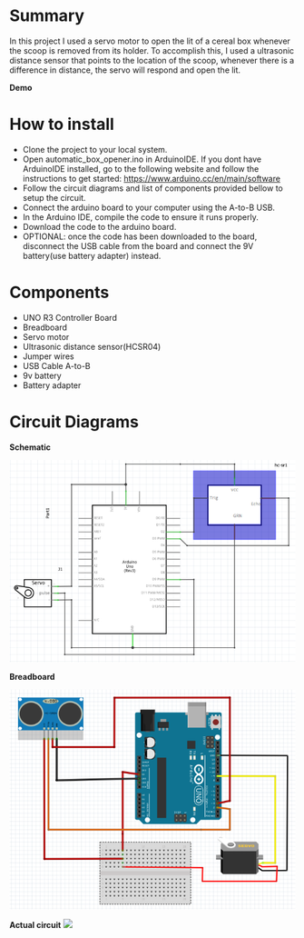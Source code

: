 # Summary

In this project I used a servo motor to open the lit of a cereal box whenever the scoop is removed from its holder. To accomplish this, I used a ultrasonic distance sensor that points to the location of the scoop, whenever there is a difference in distance, the servo will respond and open the lit.

**Demo**



# How to install

- Clone the project to your local system.
- Open automatic_box_opener.ino in ArduinoIDE. If you dont have ArduinoIDE installed, go to the following website and follow the instructions to get started: https://www.arduino.cc/en/main/software
- Follow the circuit diagrams and list of components provided bellow to setup the circuit.
- Connect the arduino board to your computer using the A-to-B USB.
- In the Arduino IDE, compile the code to ensure it runs properly.
- Download the code to the arduino board.
- OPTIONAL: once the code has been downloaded to the board, disconnect the USB cable from the board and connect the 9V battery(use battery adapter) instead.

# Components

- UNO R3 Controller Board
- Breadboard
- Servo motor
- Ultrasonic distance sensor(HCSR04)
- Jumper wires
- USB Cable A-to-B
- 9v battery
- Battery adapter

# Circuit Diagrams

**Schematic**

![](/media/auto_box_opener_schematic.PNG)

**Breadboard**

![](/media/auto_box_opener_breadboard.PNG)

**Actual circuit**
![](/media/auto_box_opener_real_circuit.PNG)
